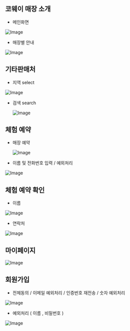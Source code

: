 
## 코웨이 매장 소개
- 메인화면
  
![Image](https://github.com/user-attachments/assets/30c9b4d9-925c-4dc1-a62e-a9ba1307f432)

 - 매장별 안내
   
![Image](https://github.com/user-attachments/assets/75e4f447-02da-4fb5-8c08-0bcb31cfef91)

## 기타판매처
 - 지역 select

  ![Image](https://github.com/user-attachments/assets/d2370c28-3d07-4934-b699-81fbe78dd92a)

 - 검색 search

   ![Image](https://github.com/user-attachments/assets/090ce223-99bd-4e46-9eda-609f6a044fa1)

## 체험 예약

- 매장 예약

  ![Image](https://github.com/user-attachments/assets/d4ed1d9f-c0d2-4fbb-a36b-0aee222ad512)

- 이름 및 전화번호 입력 / 예외처리

![Image](https://github.com/user-attachments/assets/02931148-9c77-478a-9ae2-5dac8c3da0fc)


## 체험 예약 확인

- 이름

![Image](https://github.com/user-attachments/assets/3d09d81c-bcd9-482e-9bce-791b569b523f)

- 연락처

![Image](https://github.com/user-attachments/assets/114b1bca-7303-4e17-8dba-6ac58ace3aa4)


## 마이페이지
![Image](https://github.com/user-attachments/assets/9f7eb717-8caa-4aed-93a4-9f99f4d774dc)

## 회원가입

- 전체동의 / 이메일 예외처리 / 인증번호 재전송 / 숫자 예외처리 

![Image](https://github.com/user-attachments/assets/0d7ab4e2-6a2d-418d-8345-9a196436286a)

- 예외처리 ( 이름 , 비밀번호 )
  
![Image](https://github.com/user-attachments/assets/278c1a3c-052d-428c-8417-b3a0eab64802)
